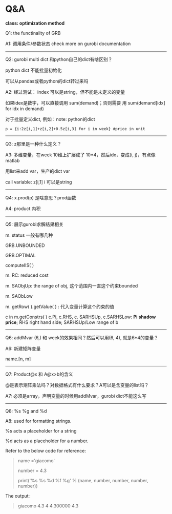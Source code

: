 # Q&A

**class: optimization method**

Q1: the functinality of GRB

A1: 调用条件/参数状态   check more on gurobi documentation

---

Q2: gurobi multi dict 和python自己的dict有啥区别？

python dict 不能批量初始化

可以从pandas或者python的dict转过来吗

A2: 经过测试： index 可以是string，但不能是未定义的变量

如果idex是数字，可以直接调用 sum(demand)；否则需要 用 sum(demand[idx] for idx in demand)

对于批量定义dict, 例如：note: python的dict

```
p = {i:2z[i,1]+z[i,2]+0.5z[i,3] for i in week} #price in unit
```

---

Q3: z那里是一种什么定义？

A3: 多维变量，在week 10维上扩展成了 10*4，然后idx，变成(i, j)，有点像matlab

用list来add var，生产的dict var

call variable: z[i,1]     i 可以是string

---

Q4: x.prod(p) 是啥意思？prod函数

A4: product 内积

---

Q5: 展示gurobi求解结果相关

m. status 一般有哪几种

GRB.UNBOUNDED

GRB.OPTIMAL

computeIIS( )

m. RC: reduced cost

m. SAObjUp: the range of obj, 这个范围内一直这个约束bounded

m. SAObLow

m. getRow( ).getValue( ) :   代入变量计算这个约束的值

c in m.getConstrs( )          c.Pi, c.RHS, c. SARHSUp, c.SARHSLow: **Pi shadow price**; RHS right hand side; SARHSUp/Low  range of b

---

Q6: addMvar (6,) 和 week的效果相同？然后可以用(6, 4), 就是6*4的变量？

A6: 新建矩阵变量

name.[n, m]

---

Q7: Product@x 和 A@x>b的含义

@是表示矩阵乘法吗？对数据格式有什么要求？A可以是含变量的list吗？

A7: 必须是array，声明变量的时候用addMvar，gurobi dict不能这么写

---

Q8: %s %g and %d

A8: used for formatting strings.

%s acts a placeholder for a string

%d acts as a placeholder for a number.

Refer to the below code for reference:

> name ='giacomo'
>
> number = 4.3
>
> print('%s %s %d %f %g' % (name, number, number, number, number))

The output:

> giacomo 4.3 4 4.300000 4.3
